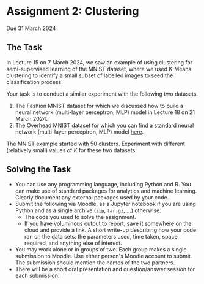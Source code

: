 # Assignment 2: Clustering

Due 31 March 2024

## The Task

In Lecture 15 on 7 March 2024, we saw an example of using clustering for semi-supervised learning of the MNIST dataset, where we used K-Means clustering to identify a small subset of labelled images to seed the classification process.

Your task is to conduct a similar experiment with the following two datasets.

1. The Fashion MNIST dataset for which we discussed how to build a neural network (multi-layer perceptron, MLP) model in Lecture 18 on 21 March 2024.
2. The [Overhead MNIST dataset](https://www.kaggle.com/datasets/datamunge/overheadmnist/code) for which you can find a standard neural network (multi-layer perceptron, MLP) model [here](https://www.kaggle.com/code/eriklarsen/omnist-baseline-models).

The MNIST example started with 50 clusters. Experiment with different (relatively small) values of $K$ for these two datasets.

## Solving the Task

- You can use any programming language, including Python and R. You can make use of standard packages for analytics and machine learning. Clearly document any external packages used by your code.
- Submit the following via Moodle, as a Jupyter notebook if you are using Python and as a single archive (`zip`, `tar.gz`, …) otherwise:
  - The code you used to solve the assignment.
  - If you have voluminous output to report, save it somewhere on the cloud and provide a link.
  A short write-up describing how your code ran on the data sets: the parameters used, time taken, space required, and anything else of interest.
- You may work alone or in groups of two. Each group makes a single submission to Moodle. Use either person's Moodle account to submit. The submission should mention the names of the two partners.
- There will be a short oral presentation and question/answer session for each submission.
